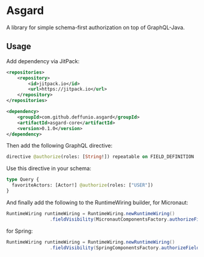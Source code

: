# Asgard

A library for simple schema-first authorization on top of GraphQL-Java.

## Usage

Add dependency via JitPack:
```xml
<repositories>
    <repository>
        <id>jitpack.io</id>
        <url>https://jitpack.io</url>
    </repository>
</repositories>

<dependency>
    <groupId>com.github.deffunio.asgard</groupId>
    <artifactId>asgard-core</artifactId>
    <version>0.1.0</version>
</dependency>
```

Then add the following GraphQL directive:
```graphql
directive @authorize(roles: [String!]) repeatable on FIELD_DEFINITION
```

Use this directive in your schema:
```graphql
type Query {
  favoriteActors: [Actor!] @authorize(roles: ["USER"])
}
```

And finally add the following to the RuntimeWiring builder, for Micronaut:
```java
RuntimeWiring runtimeWiring = RuntimeWiring.newRuntimeWiring()
                .fieldVisibility(MicronautComponentsFactory.authorizeFieldVisibility(securityService))
```
for Spring:
```java
RuntimeWiring runtimeWiring = RuntimeWiring.newRuntimeWiring()
                .fieldVisibility(SpringComponentsFactory.authorizeFieldVisibility())
```
